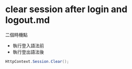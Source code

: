 # clear session after login and logout.md

二個時機點

- 執行登入語法前
- 執行登出語法後

```csharp
HttpContext.Session.Clear();
```

